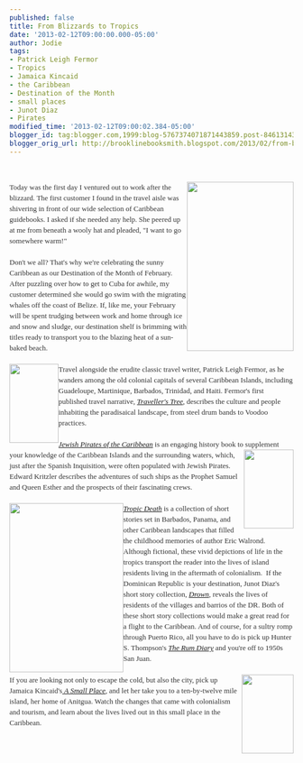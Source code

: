 ```yaml
---
published: false
title: From Blizzards to Tropics
date: '2013-02-12T09:00:00.000-05:00'
author: Jodie
tags:
- Patrick Leigh Fermor
- Tropics
- Jamaica Kincaid
- the Caribbean
- Destination of the Month
- small places
- Junot Diaz
- Pirates
modified_time: '2013-02-12T09:00:02.384-05:00'
blogger_id: tag:blogger.com,1999:blog-5767374071871443859.post-8461314379333530607
blogger_orig_url: http://brooklinebooksmith.blogspot.com/2013/02/from-blizzards-to-tropics.html
---
```


<br /><div style="color: #333333; font-family: Georgia, 'Times New Roman', 'Bitstream Charter', Times, serif; font-size: 13px; line-height: 19px;"><a data-mce-href="http://globecornerbookstore.com/blogs/wp-content/uploads/2013/02/National-Geographic-Traveler-Stanford-Emma-9781426209529.jpg" href="http://globecornerbookstore.com/blogs/wp-content/uploads/2013/02/National-Geographic-Traveler-Stanford-Emma-9781426209529.jpg"><img alt="" class="alignright size-medium wp-image-8809" data-mce-src="http://globecornerbookstore.com/blogs/wp-content/uploads/2013/02/National-Geographic-Traveler-Stanford-Emma-9781426209529-189x300.jpg" height="300" src="http://globecornerbookstore.com/blogs/wp-content/uploads/2013/02/National-Geographic-Traveler-Stanford-Emma-9781426209529-189x300.jpg" style="border: 0px; cursor: default; float: right;" title="National-Geographic-Traveler-Stanford-Emma-9781426209529" width="189" /></a>Today was the first day I ventured out to work after the blizzard. The first customer I found in the travel aisle was shivering in front of our wide selection of Caribbean guidebooks. I asked if she needed any help. She peered up at me from beneath a wooly hat and pleaded, "I want to go somewhere warm!"</div><div style="color: #333333; font-family: Georgia, 'Times New Roman', 'Bitstream Charter', Times, serif; font-size: 13px; line-height: 19px;"><br /></div><div style="color: #333333; font-family: Georgia, 'Times New Roman', 'Bitstream Charter', Times, serif; font-size: 13px; line-height: 19px;">Don't we all? That's why we're celebrating the sunny Caribbean as our Destination of the Month of February. After puzzling over how to get to Cuba for awhile, my customer determined she would go swim with the migrating whales off the coast of Belize. If, like me, your February will be spent trudging between work and home through ice and snow and sludge, our destination shelf is brimming with titles ready to transport you to the blazing heat of a sun-baked beach.</div><div style="color: #333333; font-family: Georgia, 'Times New Roman', 'Bitstream Charter', Times, serif; font-size: 13px; line-height: 19px;"><br /></div><div style="color: #333333; font-family: Georgia, 'Times New Roman', 'Bitstream Charter', Times, serif; font-size: 13px; line-height: 19px;"><a data-mce-href="http://globecornerbookstore.com/blogs/wp-content/uploads/2013/02/FC9781590173800.jpg" href="http://globecornerbookstore.com/blogs/wp-content/uploads/2013/02/FC9781590173800.jpg"><img alt="" class="alignleft size-full wp-image-8810" data-mce-src="http://globecornerbookstore.com/blogs/wp-content/uploads/2013/02/FC9781590173800.jpg" height="140" src="http://globecornerbookstore.com/blogs/wp-content/uploads/2013/02/FC9781590173800.jpg" style="border: 0px; cursor: default; float: left;" title="FC9781590173800" width="87" /></a>Travel alongside the erudite classic travel writer, Patrick Leigh Fermor, as he wanders among the old&nbsp;colonial capitals of several Caribbean Islands, including Guadeloupe, Martinique, Barbados, Trinidad, and Haiti. Fermor's first published travel narrative,&nbsp;<a data-mce-href="http://www.brooklinebooksmith-shop.com/book/9781590173800" href="http://www.brooklinebooksmith-shop.com/book/9781590173800"><em>Traveller's Tree</em></a>, describes the culture and people inhabiting the&nbsp;paradisaical&nbsp;landscape, from steel drum bands to Voodoo practices.</div><div style="color: #333333; font-family: Georgia, 'Times New Roman', 'Bitstream Charter', Times, serif; font-size: 13px; line-height: 19px;"><br /></div><div style="color: #333333; font-family: Georgia, 'Times New Roman', 'Bitstream Charter', Times, serif; font-size: 13px; line-height: 19px;"><em><a href="http://www.brooklinebooksmith-shop.com/book/9780767919524">Jewish Pirates of the Caribbean</a></em>&nbsp;is an engaging history book to supplement your knowledge of the<a data-mce-href="http://globecornerbookstore.com/blogs/wp-content/uploads/2013/02/FC9780767919524.jpg" href="http://globecornerbookstore.com/blogs/wp-content/uploads/2013/02/FC9780767919524.jpg"><img alt="" class="alignright size-full wp-image-8811" data-mce-src="http://globecornerbookstore.com/blogs/wp-content/uploads/2013/02/FC9780767919524.jpg" height="140" src="http://globecornerbookstore.com/blogs/wp-content/uploads/2013/02/FC9780767919524.jpg" style="border: 0px; cursor: default; float: right;" title="FC9780767919524" width="88" /></a>&nbsp;Caribbean Islands and the surrounding waters, which, just after the Spanish Inquisition, were often populated with Jewish Pirates. Edward Kritzler describes the adventures of such ships as the Prophet Samuel and Queen Esther and the prospects of their&nbsp;fascinating crews.</div><div style="color: #333333; font-family: Georgia, 'Times New Roman', 'Bitstream Charter', Times, serif; font-size: 13px; line-height: 19px;"><br /></div><div style="color: #333333; font-family: Georgia, 'Times New Roman', 'Bitstream Charter', Times, serif; font-size: 13px; line-height: 19px;"><em><a data-mce-href="http://globecornerbookstore.com/blogs/wp-content/uploads/2013/02/TropicDeath_5_JenHeuer.jpg" href="http://globecornerbookstore.com/blogs/wp-content/uploads/2013/02/TropicDeath_5_JenHeuer.jpg"><img alt="" class="alignleft size-medium wp-image-8821" data-mce-src="http://globecornerbookstore.com/blogs/wp-content/uploads/2013/02/TropicDeath_5_JenHeuer-202x300.jpg" height="300" src="http://globecornerbookstore.com/blogs/wp-content/uploads/2013/02/TropicDeath_5_JenHeuer-202x300.jpg" style="border: 0px; cursor: default; float: left;" title="TropicDeath_5_JenHeuer" width="202" /></a><a href="http://www.brooklinebooksmith-shop.com/book/9780871403353">Tropic Death</a></em>&nbsp;is a collection of short stories set in Barbados, Panama, and other Caribbean&nbsp;landscapes that filled the childhood memories of author Eric Walrond. Although fictional, these vivid depictions of life in the tropics transport the reader into the lives of island residents living in the aftermath of colonialism. &nbsp;If the Dominican Republic is your destination, Junot Diaz's short story collection,&nbsp;<a data-mce-href="http://www.brooklinebooksmith-shop.com/book/%5Bmodel%5D-260" href="http://www.brooklinebooksmith-shop.com/book/%5Bmodel%5D-260"><em>Drown</em></a>, reveals the lives of residents of the villages and barrios of the DR. Both of these short story collections would make a great read for a flight to the Caribbean. And of course, for a sultry romp through Puerto Rico, all you have to do is pick up Hunter S. Thompson's&nbsp;<a data-mce-href="http://www.brooklinebooksmith-shop.com/book/9780684856476" href="http://www.brooklinebooksmith-shop.com/book/9780684856476"><em>The Rum Diary</em></a>&nbsp;and you're off to 1950s San Juan.</div><div style="color: #333333; font-family: Georgia, 'Times New Roman', 'Bitstream Charter', Times, serif; font-size: 13px; line-height: 19px;"><br /><a data-mce-href="http://globecornerbookstore.com/blogs/wp-content/uploads/2013/02/FC9780374527075-1.jpg" href="http://globecornerbookstore.com/blogs/wp-content/uploads/2013/02/FC9780374527075-1.jpg"><img alt="" class="alignright size-full wp-image-8817" data-mce-src="http://globecornerbookstore.com/blogs/wp-content/uploads/2013/02/FC9780374527075-1.jpg" height="140" src="http://globecornerbookstore.com/blogs/wp-content/uploads/2013/02/FC9780374527075-1.jpg" style="border: 0px; cursor: default; float: right;" title="FC9780374527075 (1)" width="92" /></a></div><div style="color: #333333; font-family: Georgia, 'Times New Roman', 'Bitstream Charter', Times, serif; font-size: 13px; line-height: 19px;">If you are looking not only to escape the cold, but also the city, pick up Jamaica Kincaid's<a data-mce-href="http://www.brooklinebooksmith-shop.com/book/9780374527075" href="http://www.brooklinebooksmith-shop.com/book/9780374527075">&nbsp;<em>A Small&nbsp;</em><em>Place</em></a>, and let her take you to a ten-by-twelve mile island, her home of Anitgua. Watch the changes that came with colonialism and tourism, and learn about the lives lived out in this small place in the Caribbean.</div><div style="color: #333333; font-family: Georgia, 'Times New Roman', 'Bitstream Charter', Times, serif; font-size: 13px; line-height: 19px;"><br /></div>